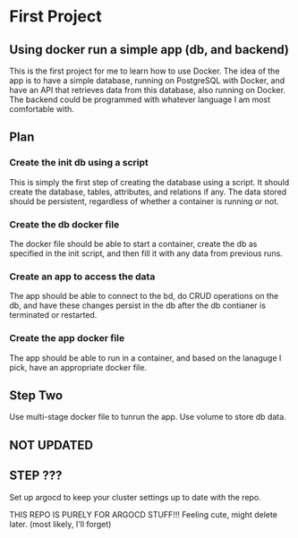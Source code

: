 # First Project
## Using docker run a simple app (db, and backend)

This is the first project for me to learn how to use Docker. The idea of the app is to have a simple database, running on PostgreSQL with Docker, and have an API that retrieves data from this database, also running on Docker.
The backend could be programmed with whatever language I am most comfortable with.

## Plan
### Create the init db using a script
This is simply the first step of creating the database using a script. It should create the database, tables, attributes, and relations if any.
The data stored should be persistent, regardless of whether a container is running or not.

### Create the db docker file
The docker file should be able to start a container, create the db as specified in the init script, and then fill it with any data from previous runs.

### Create an app to access the data
The app should be able to connect to the bd, do CRUD operations on the db, and have these changes persist in the db after the db contianer is terminated or restarted.

### Create the app docker file
The app should be able to run in a container, and based on the lanaguge I pick, have an appropriate docker file.


## Step Two
Use multi-stage docker file to tunrun the app. Use volume to store db data.


## NOT UPDATED
## STEP ???
Set up argocd to keep your cluster settings up to date with the repo.

THIS REPO IS PURELY FOR ARGOCD STUFF!!!
Feeling cute, might delete later. (most likely, I'll forget)